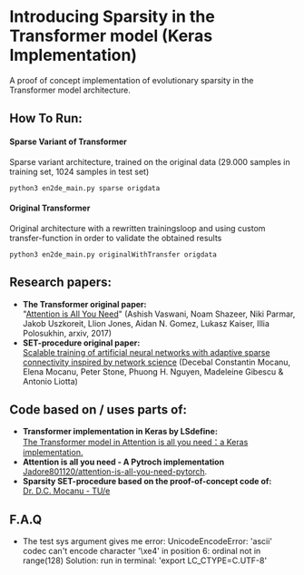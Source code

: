 
# Introducing Sparsity in the Transformer model (Keras Implementation)

A proof of concept implementation of evolutionary sparsity in the Transformer model architecture.  

## How To Run:
#### Sparse Variant of Transformer
Sparse variant architecture, trained on the original data (29.000 samples in training set, 1024 samples in test set)
```
python3 en2de_main.py sparse origdata
```
#### Original Transformer
Original architecture with a rewritten trainingsloop and using custom transfer-function in order to validate the obtained results 
```
python3 en2de_main.py originalWithTransfer origdata
```

  ## Research papers:
- **The Transformer original paper:**  
"[Attention is All You Need](https://arxiv.org/abs/1706.03762)" (Ashish Vaswani, Noam Shazeer, Niki Parmar, Jakob Uszkoreit, Llion Jones, Aidan N. Gomez, Lukasz Kaiser, Illia Polosukhin, arxiv, 2017)
- **SET-procedure original paper:**  
[Scalable training of artificial neural networks with adaptive sparse connectivity inspired by network science](https://www.nature.com/articles/s41467-018-04316-3) (Decebal Constantin Mocanu, Elena Mocanu, Peter Stone, Phuong H. Nguyen, Madeleine Gibescu & Antonio Liotta)

## Code based on / uses parts of:
- **Transformer implementation in Keras by LSdefine:**  
[The Transformer model in Attention is all you need：a Keras implementation.](https://github.com/Lsdefine/attention-is-all-you-need-keras)
- **Attention is all you need - A Pytroch implementation**  
[Jadore801120/attention-is-all-you-need-pytorch](https://github.com/jadore801120/attention-is-all-you-need-pytorch).
- **Sparsity SET-procedure based on the proof-of-concept code of:**   
[Dr. D.C. Mocanu - TU/e](https://github.com/dcmocanu/sparse-evolutionary-artificial-neural-networks/blob/master/SET-MLP-Keras-Weights-Mask/fixprob_mlp_keras_cifar10.py)

## F.A.Q
- The test sys argument gives me error: UnicodeEncodeError: 'ascii' codec can't encode character '\xe4' in position 6: ordinal not in range(128)
Solution: run in terminal: 'export LC_CTYPE=C.UTF-8'
  
  


